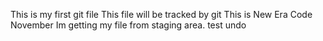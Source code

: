 This is my first git file
This file will be tracked by git
This is New Era Code
November
Im getting my file from staging area.
test undo
